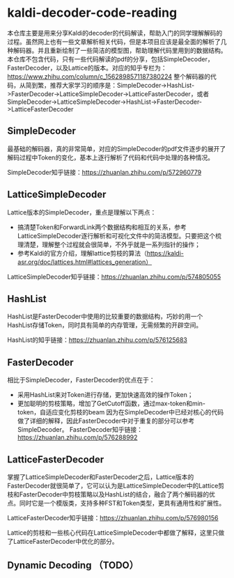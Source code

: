 # kaldi-decoder-code-reading

本仓库主要是用来分享Kaldi的decoder的代码解读，帮助入门的同学理解解码的过程。虽然网上也有一些文章解析相关代码，但是本项目应该是最全面的解析了几种解码器。并且重新绘制了一些简洁的模型图，帮助理解代码里用到的数据结构。本仓库不包含代码，只有一些代码解读的pdf的分享，包括SimpleDecoder，FasterDecoder，以及Lattice的版本。对应的知乎专栏为：https://www.zhihu.com/column/c_1562898571187380224
整个解码器的代码，从简到繁，推荐大家学习的顺序是：SimpleDecoder->HashList->FasterDecoder->LatticeSimpleDecoder->LatticeFasterDecoder，或者SimpleDecoder->LatticeSimpleDecoder->HashList->FasterDecoder->LatticeFasterDecoder
## SimpleDecoder
最基础的解码器，真的非常简单，对应的SimpleDecoder的pdf文件逐步的展开了解码过程中Token的变化，基本上逐行解析了代码和代码中处理的各种情况。

SimpleDecoder知乎链接：https://zhuanlan.zhihu.com/p/572960779

## LatticeSimpleDecoder
Lattice版本的SimpleDecoder，重点是理解以下两点：
* 搞清楚Token和ForwardLink两个数据结构和相互的关系，参考LatticeSimpleDecoder逐行解析和可视化文件中的简洁模型。只要把这个梳理清楚，理解整个过程就会很简单，不外乎就是一系列指针的操作；
* 参考Kaldi的官方介绍，理解lattice剪枝的算法（https://kaldi-asr.org/doc/lattices.html#lattices_generation）

LatticeSimpleDecoder知乎链接：https://zhuanlan.zhihu.com/p/574805055
## HashList
HashList是FasterDecoder中使用的比较重要的数据结构，巧妙的用一个HashList存储Token，同时具有简单的内存管理，无需频繁的开辟空间。

HashList的知乎链接：https://zhuanlan.zhihu.com/p/576125683

## FasterDecoder
相比于SimpleDecoder，FasterDecoder的优点在于：
* 采用HashList来对Token进行存储，更加快速高效的操作Token；
* 更加聪明的剪枝策略，增加了GetCutoff函数，通过max-token和min-token，自适应变化剪枝的beam
因为在SimpleDecoder中已经对核心的代码做了详细的解释，因此FasterDecoder中对于重复的部分可以参考SimpleDecoder。
FasterDecoder知乎链接：https://zhuanlan.zhihu.com/p/576288992



## LatticeFasterDecoder 
掌握了LatticeSimpleDecoder和FasterDecoder之后，Lattice版本的FasterDecoder就很简单了，它可以认为是LatticeSimpleDecoder中的Lattice剪枝和FasterDecoder中剪枝策略以及HashList的结合，融合了两个解码器的优点。同时它是一个模版类，支持多种FST和Token类型，更具有通用性和扩展性。

LatticeFasterDecoder知乎链接：https://zhuanlan.zhihu.com/p/576980156

Lattice的剪枝和一些核心代码在LatticeSimpleDecoder中都做了解释，这里只做了LatticeFasterDecoder中优化的部分。
## Dynamic Decoding （TODO）
